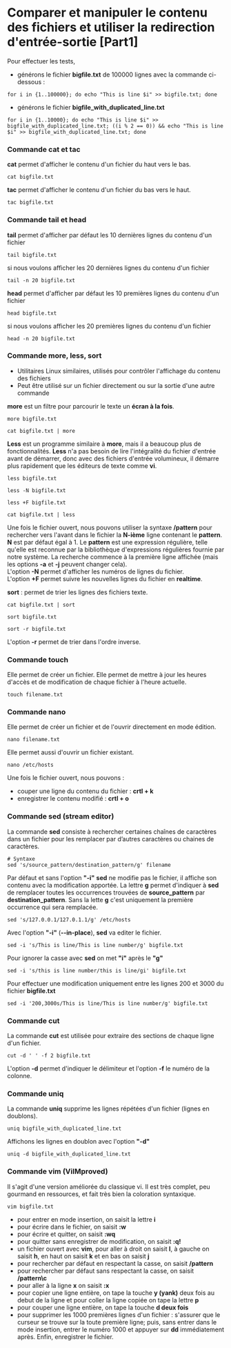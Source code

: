 # Comparer et manipuler le contenu des fichiers et utiliser la redirection d'entrée-sortie [Part1]

Pour effectuer les tests, 

- générons le fichier **bigfile.txt** de 100000 lignes avec la commande ci-dessous :

```
for i in {1..100000}; do echo "This is line $i" >> bigfile.txt; done
```

- générons le fichier **bigfile_with_duplicated_line.txt**

```
for i in {1..10000}; do echo "This is line $i" >> bigfile_with_duplicated_line.txt; ((i % 2 == 0)) && echo "This is line $i" >> bigfile_with_duplicated_line.txt; done
```

### Commande cat et tac

**cat** permet d'afficher le contenu d'un fichier du haut vers le bas.

```
cat bigfile.txt
```

**tac** permet d'afficher le contenu d'un fichier du bas vers le haut.

```
tac bigfile.txt
```

### Commande tail et head

**tail** permet d'afficher par défaut les 10 dernières lignes du contenu d'un fichier

```
tail bigfile.txt
```

si nous voulons afficher les 20 dernières lignes du contenu d'un fichier 

```
tail -n 20 bigfile.txt
```

**head** permet d'afficher par défaut les 10 premières lignes du contenu d'un fichier

```
head bigfile.txt
```

si nous voulons afficher les 20 premières lignes du contenu d'un fichier 

```
head -n 20 bigfile.txt
```

### Commande more, less, sort

- Utilitaires Linux similaires, utilisés pour contrôler l'affichage du contenu des fichiers
- Peut être utilisé sur un fichier directement ou sur la sortie d'une autre commande

**more** est un filtre pour parcourir le texte un **écran à la fois**.

```
more bigfile.txt
```

```
cat bigfile.txt | more
```

**Less** est un programme similaire à **more**, mais il a beaucoup plus de fonctionnalités. **Less** n'a pas besoin de lire l'intégralité du fichier d'entrée avant de démarrer, donc avec des fichiers d'entrée volumineux, il démarre plus rapidement que les éditeurs de texte comme **vi**.

```
less bigfile.txt
```

```
less -N bigfile.txt
```

```
less +F bigfile.txt
```

```
cat bigfile.txt | less
```

Une fois le fichier ouvert, nous pouvons utiliser la syntaxe **/pattern** pour rechercher vers l'avant dans le fichier la **N-ième** ligne contenant le **pattern**. **N** est par défaut égal à 1. Le **pattern** est une expression régulière, telle qu'elle est reconnue par la bibliothèque d'expressions régulières fournie par notre système. La recherche commence à la première ligne affichée (mais les options **-a** et **-j** peuvent changer cela). <br>
L'option **-N** permet d'afficher les numéros de lignes du fichier. <br>
L'option **+F** permet suivre les nouvelles lignes du fichier en **realtime**.

**sort** : permet de trier les lignes des fichiers texte.

```
cat bigfile.txt | sort
```

```
sort bigfile.txt
```

```
sort -r bigfile.txt
```

L'option **-r** permet de trier dans l'ordre inverse.

### Commande touch

Elle permet de créer un fichier. Elle permet de mettre à jour les heures d'accès et de modification de chaque fichier à l'heure actuelle.

```
touch filename.txt
```

### Commande nano

Elle permet de créer un fichier et de l'ouvrir directement en mode édition.

```
nano filename.txt
```

Elle permet aussi d'ouvrir un fichier existant.

```
nano /etc/hosts
```

Une fois le fichier ouvert, nous pouvons : 
- couper une ligne du contenu du fichier : **crtl + k**
- enregistrer le contenu modifié : **crtl + o**

### Commande sed (stream editor)

La commande **sed** consiste à rechercher certaines chaînes de caractères dans un fichier pour les remplacer par d’autres caractères ou chaines de caractères.

```
# Syntaxe
sed 's/source_pattern/destination_pattern/g' filename
```

Par défaut et sans l'option **"-i"** **sed** ne modifie pas le fichier, il affiche son contenu avec la modification apportée. La lettre **g** permet d'indiquer à **sed** de remplacer toutes les occurrences trouvées de **source_pattern** par **destination_pattern**. Sans la lette **g** c'est uniquement la première occurrence qui sera remplacée.

```
sed 's/127.0.0.1/127.0.1.1/g' /etc/hosts
```

Avec l'option **"-i"** (**--in-place**), **sed** va editer le fichier.

```
sed -i 's/This is line/This is line number/g' bigfile.txt
```

Pour ignorer la casse avec **sed** on met **"i"** après le **"g"**

```
sed -i 's/this is line number/this is line/gi' bigfile.txt
```

Pour effectuer une modification uniquement entre les lignes 200 et 3000 du fichier **bigfile.txt**

```
sed -i '200,3000s/This is line/This is line number/g' bigfile.txt
```

### Commande cut

La commande **cut** est utilisée pour extraire des sections de chaque ligne d'un fichier.

```
cut -d ' ' -f 2 bigfile.txt
```

L'option **-d** permet d'indiquer le délimiteur et l'option **-f** le numéro de la colonne.

### Commande uniq

La commande **uniq** supprime les lignes répétées d'un fichier (lignes en doublons).

```
uniq bigfile_with_duplicated_line.txt
```

Affichons les lignes en doublon avec l'option **"-d"**

```
uniq -d bigfile_with_duplicated_line.txt
```

### Commande vim (ViIMproved)

Il s'agit d'une version améliorée du classique vi. Il est très complet, peu gourmand en ressources, et fait très bien la coloration syntaxique.

```
vim bigfile.txt
```

- pour entrer en mode insertion, on saisit la lettre **i**
- pour écrire dans le fichier, on saisit **:w**
- pour écrire et quitter, on saisit **:wq**
- pour quitter sans enregistrer de modification, on saisit **:q!**
- un fichier ouvert avec **vim**, pour aller à droit on saisit **l**, à gauche on saisit **h**, en haut on saisit **k** et en bas on saisit **j**
- pour rechercher par défaut en respectant la casse, on saisit **/pattern**
- pour rechercher par défaut sans respectant la casse, on saisit **/pattern\c**
- pour aller à la ligne **x** on saisit **:x**
- pour copier une ligne entière, on tape la touche **y (yank)** deux fois au debut de la ligne et pour coller la ligne copiée on tape la lettre **p**
- pour couper une ligne entière, on tape la touche **d deux fois**
- pour supprimer les 1000 premières lignes d'un fichier : s'assurer que le curseur se trouve sur la toute première ligne; puis, sans entrer dans le mode insertion, entrer le numéro 1000 et appuyer sur **dd** immédiatement après. Enfin, enregistrer le fichier.